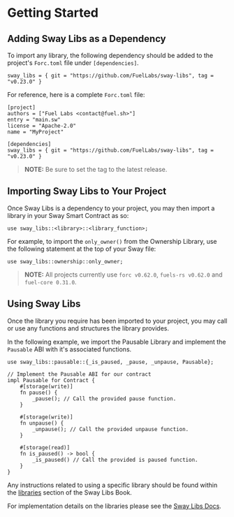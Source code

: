 # Getting Started

## Adding Sway Libs as a Dependency

To import any library, the following dependency should be added to the project's `Forc.toml` file under `[dependencies]`.

```sway
sway_libs = { git = "https://github.com/FuelLabs/sway-libs", tag = "v0.23.0" }
```

For reference, here is a complete `Forc.toml` file:

```sway
[project]
authors = ["Fuel Labs <contact@fuel.sh>"]
entry = "main.sw"
license = "Apache-2.0"
name = "MyProject"

[dependencies]
sway_libs = { git = "https://github.com/FuelLabs/sway-libs", tag = "v0.23.0" }
```

> **NOTE:** Be sure to set the tag to the latest release.

## Importing Sway Libs to Your Project

Once Sway Libs is a dependency to your project, you may then import a library in your Sway Smart Contract as so:

```sway
use sway_libs::<library>::<library_function>;
```

For example, to import the `only_owner()` from the Ownership Library, use the following statement at the top of your Sway file:

```sway
use sway_libs::ownership::only_owner;
```

> **NOTE:**
> All projects currently use `forc v0.62.0`, `fuels-rs v0.62.0` and `fuel-core 0.31.0`.

## Using Sway Libs

Once the library you require has been imported to your project, you may call or use any functions and structures the library provides.

In the following example, we import the Pausable Library and implement the `Pausable` ABI with it's associated functions.

```sway
use sway_libs::pausable::{_is_paused, _pause, _unpause, Pausable};

// Implement the Pausable ABI for our contract
impl Pausable for Contract {
    #[storage(write)]
    fn pause() {
        _pause(); // Call the provided pause function.
    }

    #[storage(write)]
    fn unpause() {
        _unpause(); // Call the provided unpause function.
    }

    #[storage(read)]
    fn is_paused() -> bool {
        _is_paused() // Call the provided is paused function.
    }
}
```

Any instructions related to using a specific library should be found within the [libraries](../index.md) section of the Sway Libs Book.

For implementation details on the libraries please see the [Sway Libs Docs](https://fuellabs.github.io/sway-libs/master/sway_libs/).
